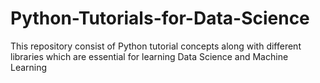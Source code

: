 # Python-Tutorials-for-Data-Science
This repository consist of Python tutorial concepts along with different libraries which are essential for learning Data Science and Machine Learning
